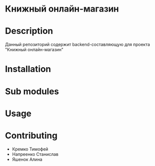 # Книжный онлайн-магазин

# Description
Данный репозиторий содержит backend-составляющую для проекта "Книжный онлайн-магазин"

# Installation

# Sub modules

# Usage

# Contributing
- Кремко Тимофей
- Напреенко Станислав
- Яшенок Алина